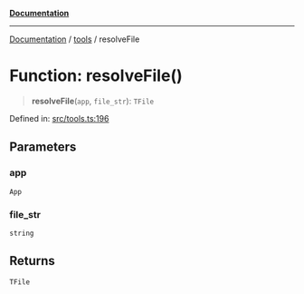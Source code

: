 [**Documentation**](../../README.md)

***

[Documentation](../../README.md) / [tools](../README.md) / resolveFile

# Function: resolveFile()

> **resolveFile**(`app`, `file_str`): `TFile`

Defined in: [src/tools.ts:196](https://github.com/Christian-Me/folder-to-tags-plugin/blob/1b47fd7d007d2f33409aeb5e2ff62bca31adb1cf/src/tools.ts#L196)

## Parameters

### app

`App`

### file\_str

`string`

## Returns

`TFile`
